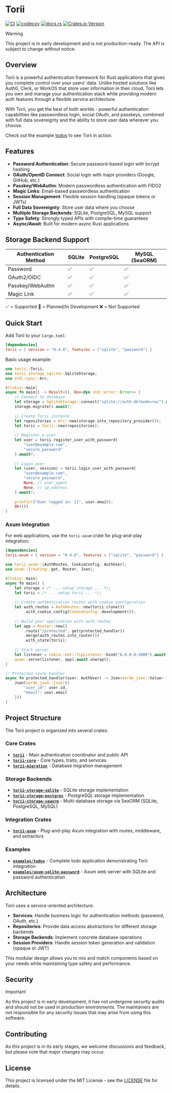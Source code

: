 # Torii

[![CI](https://github.com/cmackenzie1/torii-rs/actions/workflows/ci.yaml/badge.svg)](https://github.com/cmackenzie1/torii-rs/actions/workflows/ci.yaml)
[![codecov](https://codecov.io/gh/cmackenzie1/torii-rs/branch/main/graph/badge.svg?token=MHF0G453L0)](https://codecov.io/gh/cmackenzie1/torii-rs)
[![docs.rs](https://img.shields.io/docsrs/torii)](https://docs.rs/torii/latest/torii/)
[![Crates.io Version](https://img.shields.io/crates/v/torii)](https://crates.io/crates/torii)

> [!WARNING]
> This project is in early development and is not production-ready. The API is subject to change without notice.

## Overview

Torii is a powerful authentication framework for Rust applications that gives you complete control over your users' data. Unlike hosted solutions like Auth0, Clerk, or WorkOS that store user information in their cloud, Torii lets you own and manage your authentication stack while providing modern auth features through a flexible service architecture.

With Torii, you get the best of both worlds - powerful authentication capabilities like passwordless login, social OAuth, and passkeys, combined with full data sovereignty and the ability to store user data wherever you choose.

Check out the example [todos](./examples/todos/README.md) to see Torii in action.

## Features

- **Password Authentication**: Secure password-based login with bcrypt hashing
- **OAuth/OpenID Connect**: Social login with major providers (Google, GitHub, etc.) 
- **Passkey/WebAuthn**: Modern passwordless authentication with FIDO2
- **Magic Links**: Email-based passwordless authentication
- **Session Management**: Flexible session handling (opaque tokens or JWTs)
- **Full Data Sovereignty**: Store user data where you choose
- **Multiple Storage Backends**: SQLite, PostgreSQL, MySQL support
- **Type Safety**: Strongly typed APIs with compile-time guarantees
- **Async/Await**: Built for modern async Rust applications

## Storage Backend Support

| Authentication Method | SQLite | PostgreSQL | MySQL (SeaORM) |
|-----------------------|--------|------------|----------------|
| Password              | ✅     | ✅         | ✅             |
| OAuth2/OIDC           | ✅     | ✅         | ✅             |
| Passkey/WebAuthn      | ✅     | ✅         | ✅             |
| Magic Link            | ✅     | ✅         | ✅             |

✅ = Supported
🚧 = Planned/In Development
❌ = Not Supported

## Quick Start

Add Torii to your `Cargo.toml`:

```toml
[dependencies]
torii = { version = "0.4.0", features = ["sqlite", "password"] }
```

Basic usage example:

```rust
use torii::Torii;
use torii_storage_sqlite::SqliteStorage;
use std::sync::Arc;

#[tokio::main]
async fn main() -> Result<(), Box<dyn std::error::Error>> {
    // Connect to database
    let storage = SqliteStorage::connect("sqlite://auth.db?mode=rwc").await?;
    storage.migrate().await?;
    
    // Create Torii instance
    let repositories = Arc::new(storage.into_repository_provider());
    let torii = Torii::new(repositories);
    
    // Register a user
    let user = torii.register_user_with_password(
        "user@example.com", 
        "secure_password"
    ).await?;
    
    // Login user
    let (user, session) = torii.login_user_with_password(
        "user@example.com", 
        "secure_password",
        None, // user_agent
        None, // ip_address
    ).await?;
    
    println!("User logged in: {}", user.email);
    Ok(())
}
```

### Axum Integration

For web applications, use the `torii-axum` crate for plug-and-play integration:

```toml
[dependencies]
torii-axum = { version = "0.4.0", features = ["sqlite", "password"] }
```

```rust
use torii_axum::{AuthRoutes, CookieConfig, AuthUser};
use axum::{routing::get, Router, Json};

#[tokio::main]
async fn main() {
    let storage = /* ... setup storage ... */;
    let torii = /* ... setup torii ... */;
    
    // Create authentication routes with cookie configuration
    let auth_routes = AuthRoutes::new(torii.clone())
        .with_cookie_config(CookieConfig::development());
    
    // Build your application with auth routes
    let app = Router::new()
        .route("/protected", get(protected_handler))
        .merge(auth_routes.into_router())
        .with_state(torii);
    
    // Start server
    let listener = tokio::net::TcpListener::bind("0.0.0.0:3000").await.unwrap();
    axum::serve(listener, app).await.unwrap();
}

// Protected route handler
async fn protected_handler(user: AuthUser) -> Json<serde_json::Value> {
    Json(serde_json::json!({
        "user_id": user.id,
        "email": user.email
    }))
}
```

## Project Structure

The Torii project is organized into several crates:

### Core Crates

- **[`torii`](./torii/)** - Main authentication coordinator and public API
- **[`torii-core`](./torii-core/)** - Core types, traits, and services
- **[`torii-migration`](./torii-migration/)** - Database migration management

### Storage Backends

- **[`torii-storage-sqlite`](./torii-storage-sqlite/)** - SQLite storage implementation
- **[`torii-storage-postgres`](./torii-storage-postgres/)** - PostgreSQL storage implementation  
- **[`torii-storage-seaorm`](./torii-storage-seaorm/)** - Multi-database storage via SeaORM (SQLite, PostgreSQL, MySQL)

### Integration Crates

- **[`torii-axum`](./torii-axum/)** - Plug-and-play Axum integration with routes, middleware, and extractors

### Examples

- **[`examples/todos`](./examples/todos/)** - Complete todo application demonstrating Torii integration
- **[`examples/axum-sqlite-password`](./examples/axum-sqlite-password/)** - Axum web server with SQLite and password authentication

## Architecture

Torii uses a service-oriented architecture:

- **Services**: Handle business logic for authentication methods (password, OAuth, etc.)
- **Repositories**: Provide data access abstractions for different storage backends
- **Storage Backends**: Implement concrete database operations
- **Session Providers**: Handle session token generation and validation (opaque or JWT)

This modular design allows you to mix and match components based on your needs while maintaining type safety and performance.

## Security

> [!IMPORTANT]
> As this project is in early development, it has not undergone security audits and should not be used in production environments. The maintainers are not responsible for any security issues that may arise from using this software.

## Contributing

As this project is in its early stages, we welcome discussions and feedback, but please note that major changes may occur.

## License

This project is licensed under the MIT License - see the [LICENSE](./LICENSE) file for details.
